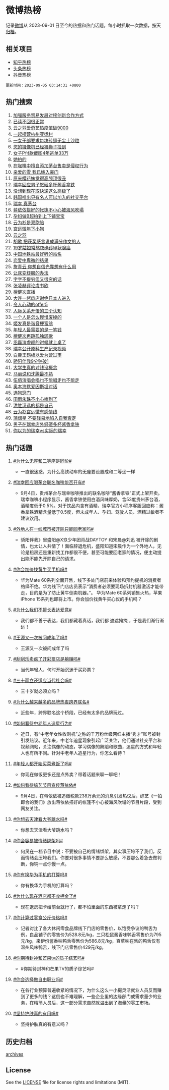 # 微博热榜

记录[微博](https://www.weibo.com)从 2023-09-01 日至今的热搜和热门话题。每小时抓取一次数据，按天[归档](archives)。

## 相关项目

- [知乎热榜](https://github.com/hotarchive/zhihu)
- [头条热榜](https://github.com/hotarchive/toutiao)
- [抖音热榜](https://github.com/hotarchive/douyin)


`更新时间：2023-09-05 03:14:31 +0800`

## 热门搜索

1. [加强服务贸易发展对接创新合作方式](https://m.weibo.cn/search?containerid=100103type%3D1%26t%3D10%26q%3D%23%E5%8A%A0%E5%BC%BA%E6%9C%8D%E5%8A%A1%E8%B4%B8%E6%98%93%E5%8F%91%E5%B1%95%E5%AF%B9%E6%8E%A5%E5%88%9B%E6%96%B0%E5%90%88%E4%BD%9C%E6%96%B9%E5%BC%8F%23&stream_entry_id=51&isnewpage=1&extparam=seat%3D1%26filter_type%3Drealtimehot%26pos%3D0%26c_type%3D51%26dgr%3D0%26cate%3D10103%26stream_entry_id%3D51%26display_time%3D1693854869%26pre_seqid%3D1693854869050032674186&luicode=10000011&lfid=106003type%253D25%2526t%253D3%2526disable_hot%253D1%2526filter_type%253Drealtimehot)
1. [已读不回很正常](https://m.weibo.cn/search?containerid=100103type%3D1%26t%3D10%26q%3D%E5%B7%B2%E8%AF%BB%E4%B8%8D%E5%9B%9E%E5%BE%88%E6%AD%A3%E5%B8%B8&stream_entry_id=31&isnewpage=1&extparam=seat%3D1%26filter_type%3Drealtimehot%26pos%3D0%26q%3D%25E5%25B7%25B2%25E8%25AF%25BB%25E4%25B8%258D%25E5%259B%259E%25E5%25BE%2588%25E6%25AD%25A3%25E5%25B8%25B8%26flag%3D0%26dgr%3D0%26realpos%3D1%26stream_entry_id%3D31%26band_rank%3D1%26c_type%3D31%26lcate%3D5001%26cate%3D5001%26display_time%3D1693854869%26pre_seqid%3D1693854869050032674186&luicode=10000011&lfid=106003type%253D25%2526t%253D3%2526disable_hot%253D1%2526filter_type%253Drealtimehot)
1. [云之羽爱奇艺热度值破9000](https://m.weibo.cn/search?containerid=100103type%3D1%26t%3D10%26q%3D%23%E4%BA%91%E4%B9%8B%E7%BE%BD%E7%88%B1%E5%A5%87%E8%89%BA%E7%83%AD%E5%BA%A6%E5%80%BC%E7%A0%B49000%23&stream_entry_id=31&isnewpage=1&extparam=seat%3D1%26filter_type%3Drealtimehot%26pos%3D1%26q%3D%2523%25E4%25BA%2591%25E4%25B9%258B%25E7%25BE%25BD%25E7%2588%25B1%25E5%25A5%2587%25E8%2589%25BA%25E7%2583%25AD%25E5%25BA%25A6%25E5%2580%25BC%25E7%25A0%25B49000%2523%26flag%3D16%26dgr%3D0%26realpos%3D2%26stream_entry_id%3D31%26band_rank%3D2%26c_type%3D31%26lcate%3D5001%26cate%3D5001%26display_time%3D1693854869%26pre_seqid%3D1693854869050032674186&luicode=10000011&lfid=106003type%253D25%2526t%253D3%2526disable_hot%253D1%2526filter_type%253Drealtimehot)
1. [一起探营杭州亚运村](https://m.weibo.cn/search?containerid=100103type%3D1%26t%3D10%26q%3D%23%E4%B8%80%E8%B5%B7%E6%8E%A2%E8%90%A5%E6%9D%AD%E5%B7%9E%E4%BA%9A%E8%BF%90%E6%9D%91%23&stream_entry_id=31&isnewpage=1&extparam=seat%3D1%26filter_type%3Drealtimehot%26pos%3D2%26q%3D%2523%25E4%25B8%2580%25E8%25B5%25B7%25E6%258E%25A2%25E8%2590%25A5%25E6%259D%25AD%25E5%25B7%259E%25E4%25BA%259A%25E8%25BF%2590%25E6%259D%2591%2523%26flag%3D0%26dgr%3D0%26realpos%3D3%26stream_entry_id%3D31%26band_rank%3D3%26c_type%3D31%26lcate%3D5001%26cate%3D5001%26display_time%3D1693854869%26pre_seqid%3D1693854869050032674186&luicode=10000011&lfid=106003type%253D25%2526t%253D3%2526disable_hot%253D1%2526filter_type%253Drealtimehot)
1. [一女干部要求每块砖缝无尘土沙粒](https://m.weibo.cn/search?containerid=100103type%3D1%26t%3D10%26q%3D%23%E4%B8%80%E5%A5%B3%E5%B9%B2%E9%83%A8%E8%A6%81%E6%B1%82%E6%AF%8F%E5%9D%97%E7%A0%96%E7%BC%9D%E6%97%A0%E5%B0%98%E5%9C%9F%E6%B2%99%E7%B2%92%23&stream_entry_id=31&isnewpage=1&extparam=seat%3D1%26filter_type%3Drealtimehot%26pos%3D3%26q%3D%2523%25E4%25B8%2580%25E5%25A5%25B3%25E5%25B9%25B2%25E9%2583%25A8%25E8%25A6%2581%25E6%25B1%2582%25E6%25AF%258F%25E5%259D%2597%25E7%25A0%2596%25E7%25BC%259D%25E6%2597%25A0%25E5%25B0%2598%25E5%259C%259F%25E6%25B2%2599%25E7%25B2%2592%2523%26flag%3D0%26dgr%3D0%26realpos%3D4%26stream_entry_id%3D31%26band_rank%3D4%26c_type%3D31%26lcate%3D5001%26cate%3D5001%26display_time%3D1693854869%26pre_seqid%3D1693854869050032674186&luicode=10000011&lfid=106003type%253D25%2526t%253D3%2526disable_hot%253D1%2526filter_type%253Drealtimehot)
1. [您的摄像机已经被狮子捡到](https://m.weibo.cn/search?containerid=100103type%3D1%26t%3D10%26q%3D%E6%82%A8%E7%9A%84%E6%91%84%E5%83%8F%E6%9C%BA%E5%B7%B2%E7%BB%8F%E8%A2%AB%E7%8B%AE%E5%AD%90%E6%8D%A1%E5%88%B0&stream_entry_id=31&isnewpage=1&extparam=seat%3D1%26filter_type%3Drealtimehot%26pos%3D4%26q%3D%25E6%2582%25A8%25E7%259A%2584%25E6%2591%2584%25E5%2583%258F%25E6%259C%25BA%25E5%25B7%25B2%25E7%25BB%258F%25E8%25A2%25AB%25E7%258B%25AE%25E5%25AD%2590%25E6%258D%25A1%25E5%2588%25B0%26flag%3D0%26dgr%3D0%26realpos%3D5%26stream_entry_id%3D31%26band_rank%3D5%26c_type%3D31%26lcate%3D5001%26cate%3D5001%26display_time%3D1693854869%26pre_seqid%3D1693854869050032674186&luicode=10000011&lfid=106003type%253D25%2526t%253D3%2526disable_hot%253D1%2526filter_type%253Drealtimehot)
1. [女子P付款截图4年逃单33万](https://m.weibo.cn/search?containerid=100103type%3D1%26t%3D10%26q%3D%23%E5%A5%B3%E5%AD%90P%E4%BB%98%E6%AC%BE%E6%88%AA%E5%9B%BE4%E5%B9%B4%E9%80%83%E5%8D%9533%E4%B8%87%23&stream_entry_id=31&isnewpage=1&extparam=seat%3D1%26filter_type%3Drealtimehot%26pos%3D5%26q%3D%2523%25E5%25A5%25B3%25E5%25AD%2590P%25E4%25BB%2598%25E6%25AC%25BE%25E6%2588%25AA%25E5%259B%25BE4%25E5%25B9%25B4%25E9%2580%2583%25E5%258D%259533%25E4%25B8%2587%2523%26flag%3D2%26dgr%3D0%26realpos%3D6%26stream_entry_id%3D31%26band_rank%3D6%26c_type%3D31%26lcate%3D5001%26cate%3D5001%26display_time%3D1693854869%26pre_seqid%3D1693854869050032674186&luicode=10000011&lfid=106003type%253D25%2526t%253D3%2526disable_hot%253D1%2526filter_type%253Drealtimehot)
1. [她拍的](https://m.weibo.cn/search?containerid=100103type%3D1%26t%3D10%26q%3D%E5%A5%B9%E6%8B%8D%E7%9A%84&stream_entry_id=31&isnewpage=1&extparam=seat%3D1%26filter_type%3Drealtimehot%26pos%3D6%26q%3D%25E5%25A5%25B9%25E6%258B%258D%25E7%259A%2584%26flag%3D2%26dgr%3D0%26realpos%3D7%26stream_entry_id%3D31%26band_rank%3D7%26c_type%3D31%26lcate%3D5001%26cate%3D5001%26display_time%3D1693854869%26pre_seqid%3D1693854869050032674186&luicode=10000011&lfid=106003type%253D25%2526t%253D3%2526disable_hot%253D1%2526filter_type%253Drealtimehot)
1. [在咖啡中擅自添加茅台售卖是侵权行为](https://m.weibo.cn/search?containerid=100103type%3D1%26t%3D10%26q%3D%23%E5%9C%A8%E5%92%96%E5%95%A1%E4%B8%AD%E6%93%85%E8%87%AA%E6%B7%BB%E5%8A%A0%E8%8C%85%E5%8F%B0%E5%94%AE%E5%8D%96%E6%98%AF%E4%BE%B5%E6%9D%83%E8%A1%8C%E4%B8%BA%23&stream_entry_id=31&isnewpage=1&extparam=seat%3D1%26filter_type%3Drealtimehot%26pos%3D7%26q%3D%2523%25E5%259C%25A8%25E5%2592%2596%25E5%2595%25A1%25E4%25B8%25AD%25E6%2593%2585%25E8%2587%25AA%25E6%25B7%25BB%25E5%258A%25A0%25E8%258C%2585%25E5%258F%25B0%25E5%2594%25AE%25E5%258D%2596%25E6%2598%25AF%25E4%25BE%25B5%25E6%259D%2583%25E8%25A1%258C%25E4%25B8%25BA%2523%26flag%3D2%26dgr%3D0%26realpos%3D8%26stream_entry_id%3D31%26band_rank%3D8%26c_type%3D31%26lcate%3D5001%26cate%3D5001%26display_time%3D1693854869%26pre_seqid%3D1693854869050032674186&luicode=10000011&lfid=106003type%253D25%2526t%253D3%2526disable_hot%253D1%2526filter_type%253Drealtimehot)
1. [亲爱的雪 我已嫁入豪门](https://m.weibo.cn/search?containerid=100103type%3D1%26t%3D10%26q%3D%E4%BA%B2%E7%88%B1%E7%9A%84%E9%9B%AA+%E6%88%91%E5%B7%B2%E5%AB%81%E5%85%A5%E8%B1%AA%E9%97%A8&stream_entry_id=31&isnewpage=1&extparam=seat%3D1%26filter_type%3Drealtimehot%26pos%3D8%26q%3D%25E4%25BA%25B2%25E7%2588%25B1%25E7%259A%2584%25E9%259B%25AA%2520%25E6%2588%2591%25E5%25B7%25B2%25E5%25AB%2581%25E5%2585%25A5%25E8%25B1%25AA%25E9%2597%25A8%26flag%3D0%26dgr%3D0%26realpos%3D9%26stream_entry_id%3D31%26band_rank%3D9%26c_type%3D31%26lcate%3D5001%26cate%3D5001%26display_time%3D1693854869%26pre_seqid%3D1693854869050032674186&luicode=10000011&lfid=106003type%253D25%2526t%253D3%2526disable_hot%253D1%2526filter_type%253Drealtimehot)
1. [原来樱花妹觉得高颅顶很丑](https://m.weibo.cn/search?containerid=100103type%3D1%26t%3D10%26q%3D%E5%8E%9F%E6%9D%A5%E6%A8%B1%E8%8A%B1%E5%A6%B9%E8%A7%89%E5%BE%97%E9%AB%98%E9%A2%85%E9%A1%B6%E5%BE%88%E4%B8%91&stream_entry_id=31&isnewpage=1&extparam=seat%3D1%26filter_type%3Drealtimehot%26pos%3D9%26q%3D%25E5%258E%259F%25E6%259D%25A5%25E6%25A8%25B1%25E8%258A%25B1%25E5%25A6%25B9%25E8%25A7%2589%25E5%25BE%2597%25E9%25AB%2598%25E9%25A2%2585%25E9%25A1%25B6%25E5%25BE%2588%25E4%25B8%2591%26flag%3D0%26dgr%3D0%26realpos%3D10%26stream_entry_id%3D31%26band_rank%3D10%26c_type%3D31%26lcate%3D5001%26cate%3D5001%26display_time%3D1693854869%26pre_seqid%3D1693854869050032674186&luicode=10000011&lfid=106003type%253D25%2526t%253D3%2526disable_hot%253D1%2526filter_type%253Drealtimehot)
1. [瑞幸回应男子怒砸多杯酱香拿铁](https://m.weibo.cn/search?containerid=100103type%3D1%26t%3D10%26q%3D%23%E7%91%9E%E5%B9%B8%E5%9B%9E%E5%BA%94%E7%94%B7%E5%AD%90%E6%80%92%E7%A0%B8%E5%A4%9A%E6%9D%AF%E9%85%B1%E9%A6%99%E6%8B%BF%E9%93%81%23&stream_entry_id=31&isnewpage=1&extparam=seat%3D1%26filter_type%3Drealtimehot%26pos%3D10%26q%3D%2523%25E7%2591%259E%25E5%25B9%25B8%25E5%259B%259E%25E5%25BA%2594%25E7%2594%25B7%25E5%25AD%2590%25E6%2580%2592%25E7%25A0%25B8%25E5%25A4%259A%25E6%259D%25AF%25E9%2585%25B1%25E9%25A6%2599%25E6%258B%25BF%25E9%2593%2581%2523%26flag%3D2%26dgr%3D0%26realpos%3D11%26stream_entry_id%3D31%26band_rank%3D11%26c_type%3D31%26lcate%3D5001%26cate%3D5001%26display_time%3D1693854869%26pre_seqid%3D1693854869050032674186&luicode=10000011&lfid=106003type%253D25%2526t%253D3%2526disable_hot%253D1%2526filter_type%253Drealtimehot)
1. [没想到现在取快递这么高级了](https://m.weibo.cn/search?containerid=100103type%3D1%26t%3D10%26q%3D%23%E6%B2%A1%E6%83%B3%E5%88%B0%E7%8E%B0%E5%9C%A8%E5%8F%96%E5%BF%AB%E9%80%92%E8%BF%99%E4%B9%88%E9%AB%98%E7%BA%A7%E4%BA%86%23&stream_entry_id=31&isnewpage=1&extparam=seat%3D1%26filter_type%3Drealtimehot%26pos%3D11%26q%3D%2523%25E6%25B2%25A1%25E6%2583%25B3%25E5%2588%25B0%25E7%258E%25B0%25E5%259C%25A8%25E5%258F%2596%25E5%25BF%25AB%25E9%2580%2592%25E8%25BF%2599%25E4%25B9%2588%25E9%25AB%2598%25E7%25BA%25A7%25E4%25BA%2586%2523%26flag%3D0%26dgr%3D0%26realpos%3D12%26stream_entry_id%3D31%26band_rank%3D12%26c_type%3D31%26lcate%3D5001%26cate%3D5001%26display_time%3D1693854869%26pre_seqid%3D1693854869050032674186&luicode=10000011&lfid=106003type%253D25%2526t%253D3%2526disable_hot%253D1%2526filter_type%253Drealtimehot)
1. [韩国推出只有名人可以加入的社交平台](https://m.weibo.cn/search?containerid=100103type%3D1%26t%3D10%26q%3D%E9%9F%A9%E5%9B%BD%E6%8E%A8%E5%87%BA%E5%8F%AA%E6%9C%89%E5%90%8D%E4%BA%BA%E5%8F%AF%E4%BB%A5%E5%8A%A0%E5%85%A5%E7%9A%84%E7%A4%BE%E4%BA%A4%E5%B9%B3%E5%8F%B0&stream_entry_id=31&isnewpage=1&extparam=seat%3D1%26filter_type%3Drealtimehot%26pos%3D12%26q%3D%25E9%259F%25A9%25E5%259B%25BD%25E6%258E%25A8%25E5%2587%25BA%25E5%258F%25AA%25E6%259C%2589%25E5%2590%258D%25E4%25BA%25BA%25E5%258F%25AF%25E4%25BB%25A5%25E5%258A%25A0%25E5%2585%25A5%25E7%259A%2584%25E7%25A4%25BE%25E4%25BA%25A4%25E5%25B9%25B3%25E5%258F%25B0%26flag%3D0%26dgr%3D0%26realpos%3D13%26stream_entry_id%3D31%26band_rank%3D13%26c_type%3D31%26lcate%3D5001%26cate%3D5001%26display_time%3D1693854869%26pre_seqid%3D1693854869050032674186&luicode=10000011&lfid=106003type%253D25%2526t%253D3%2526disable_hot%253D1%2526filter_type%253Drealtimehot)
1. [瑞幸 真茅台](https://m.weibo.cn/search?containerid=100103type%3D1%26t%3D10%26q%3D%23%E7%91%9E%E5%B9%B8+%E7%9C%9F%E8%8C%85%E5%8F%B0%23&stream_entry_id=31&isnewpage=1&extparam=seat%3D1%26filter_type%3Drealtimehot%26pos%3D13%26q%3D%2523%25E7%2591%259E%25E5%25B9%25B8%2520%25E7%259C%259F%25E8%258C%2585%25E5%258F%25B0%2523%26flag%3D0%26dgr%3D0%26realpos%3D14%26stream_entry_id%3D31%26band_rank%3D14%26c_type%3D31%26lcate%3D5001%26cate%3D5001%26display_time%3D1693854869%26pre_seqid%3D1693854869050032674186&luicode=10000011&lfid=106003type%253D25%2526t%253D3%2526disable_hot%253D1%2526filter_type%253Drealtimehot)
1. [蒋依依搭好的帐篷不小心被海风吹塌](https://m.weibo.cn/search?containerid=100103type%3D1%26t%3D10%26q%3D%E8%92%8B%E4%BE%9D%E4%BE%9D%E6%90%AD%E5%A5%BD%E7%9A%84%E5%B8%90%E7%AF%B7%E4%B8%8D%E5%B0%8F%E5%BF%83%E8%A2%AB%E6%B5%B7%E9%A3%8E%E5%90%B9%E5%A1%8C&stream_entry_id=31&isnewpage=1&extparam=seat%3D1%26filter_type%3Drealtimehot%26pos%3D14%26q%3D%25E8%2592%258B%25E4%25BE%259D%25E4%25BE%259D%25E6%2590%25AD%25E5%25A5%25BD%25E7%259A%2584%25E5%25B8%2590%25E7%25AF%25B7%25E4%25B8%258D%25E5%25B0%258F%25E5%25BF%2583%25E8%25A2%25AB%25E6%25B5%25B7%25E9%25A3%258E%25E5%2590%25B9%25E5%25A1%258C%26flag%3D0%26dgr%3D0%26realpos%3D15%26stream_entry_id%3D31%26band_rank%3D15%26c_type%3D31%26lcate%3D5001%26cate%3D5001%26display_time%3D1693854869%26pre_seqid%3D1693854869050032674186&luicode=10000011&lfid=106003type%253D25%2526t%253D3%2526disable_hot%253D1%2526filter_type%253Drealtimehot)
1. [孕妇做B超拍到上下铺宝宝](https://m.weibo.cn/search?containerid=100103type%3D1%26t%3D10%26q%3D%23%E5%AD%95%E5%A6%87%E5%81%9AB%E8%B6%85%E6%8B%8D%E5%88%B0%E4%B8%8A%E4%B8%8B%E9%93%BA%E5%AE%9D%E5%AE%9D%23&stream_entry_id=31&isnewpage=1&extparam=seat%3D1%26filter_type%3Drealtimehot%26pos%3D15%26q%3D%2523%25E5%25AD%2595%25E5%25A6%2587%25E5%2581%259AB%25E8%25B6%2585%25E6%258B%258D%25E5%2588%25B0%25E4%25B8%258A%25E4%25B8%258B%25E9%2593%25BA%25E5%25AE%259D%25E5%25AE%259D%2523%26flag%3D0%26dgr%3D0%26realpos%3D16%26stream_entry_id%3D31%26band_rank%3D16%26c_type%3D31%26lcate%3D5001%26cate%3D5001%26display_time%3D1693854869%26pre_seqid%3D1693854869050032674186&luicode=10000011&lfid=106003type%253D25%2526t%253D3%2526disable_hot%253D1%2526filter_type%253Drealtimehot)
1. [云为衫是双胞胎](https://m.weibo.cn/search?containerid=100103type%3D1%26t%3D10%26q%3D%23%E4%BA%91%E4%B8%BA%E8%A1%AB%E6%98%AF%E5%8F%8C%E8%83%9E%E8%83%8E%23&stream_entry_id=31&isnewpage=1&extparam=seat%3D1%26filter_type%3Drealtimehot%26pos%3D16%26q%3D%2523%25E4%25BA%2591%25E4%25B8%25BA%25E8%25A1%25AB%25E6%2598%25AF%25E5%258F%258C%25E8%2583%259E%25E8%2583%258E%2523%26flag%3D0%26dgr%3D0%26realpos%3D17%26stream_entry_id%3D31%26band_rank%3D17%26c_type%3D31%26lcate%3D5001%26cate%3D5001%26display_time%3D1693854869%26pre_seqid%3D1693854869050032674186&luicode=10000011&lfid=106003type%253D25%2526t%253D3%2526disable_hot%253D1%2526filter_type%253Drealtimehot)
1. [宫远徵年下小狗](https://m.weibo.cn/search?containerid=100103type%3D1%26t%3D10%26q%3D%E5%AE%AB%E8%BF%9C%E5%BE%B5%E5%B9%B4%E4%B8%8B%E5%B0%8F%E7%8B%97&stream_entry_id=31&isnewpage=1&extparam=seat%3D1%26filter_type%3Drealtimehot%26pos%3D17%26q%3D%25E5%25AE%25AB%25E8%25BF%259C%25E5%25BE%25B5%25E5%25B9%25B4%25E4%25B8%258B%25E5%25B0%258F%25E7%258B%2597%26flag%3D0%26dgr%3D0%26realpos%3D18%26stream_entry_id%3D31%26band_rank%3D18%26c_type%3D31%26lcate%3D5001%26cate%3D5001%26display_time%3D1693854869%26pre_seqid%3D1693854869050032674186&luicode=10000011&lfid=106003type%253D25%2526t%253D3%2526disable_hot%253D1%2526filter_type%253Drealtimehot)
1. [云之羽](https://m.weibo.cn/search?containerid=100103type%3D1%26t%3D10%26q%3D%E4%BA%91%E4%B9%8B%E7%BE%BD&stream_entry_id=31&isnewpage=1&extparam=seat%3D1%26filter_type%3Drealtimehot%26pos%3D18%26q%3D%25E4%25BA%2591%25E4%25B9%258B%25E7%25BE%25BD%26flag%3D0%26dgr%3D0%26realpos%3D19%26stream_entry_id%3D31%26band_rank%3D19%26c_type%3D31%26lcate%3D5001%26cate%3D5001%26display_time%3D1693854869%26pre_seqid%3D1693854869050032674186&luicode=10000011&lfid=106003type%253D25%2526t%253D3%2526disable_hot%253D1%2526filter_type%253Drealtimehot)
1. [胡歌 把获奖感言说成满分作文的人](https://m.weibo.cn/search?containerid=100103type%3D1%26t%3D10%26q%3D%E8%83%A1%E6%AD%8C+%E6%8A%8A%E8%8E%B7%E5%A5%96%E6%84%9F%E8%A8%80%E8%AF%B4%E6%88%90%E6%BB%A1%E5%88%86%E4%BD%9C%E6%96%87%E7%9A%84%E4%BA%BA&stream_entry_id=31&isnewpage=1&extparam=seat%3D1%26filter_type%3Drealtimehot%26pos%3D19%26q%3D%25E8%2583%25A1%25E6%25AD%258C%2520%25E6%258A%258A%25E8%258E%25B7%25E5%25A5%2596%25E6%2584%259F%25E8%25A8%2580%25E8%25AF%25B4%25E6%2588%2590%25E6%25BB%25A1%25E5%2588%2586%25E4%25BD%259C%25E6%2596%2587%25E7%259A%2584%25E4%25BA%25BA%26flag%3D0%26dgr%3D0%26realpos%3D20%26stream_entry_id%3D31%26band_rank%3D20%26c_type%3D31%26lcate%3D5001%26cate%3D5001%26display_time%3D1693854869%26pre_seqid%3D1693854869050032674186&luicode=10000011&lfid=106003type%253D25%2526t%253D3%2526disable_hot%253D1%2526filter_type%253Drealtimehot)
1. [19岁姑娘常熬夜确诊甲状腺癌](https://m.weibo.cn/search?containerid=100103type%3D1%26t%3D10%26q%3D%2319%E5%B2%81%E5%A7%91%E5%A8%98%E5%B8%B8%E7%86%AC%E5%A4%9C%E7%A1%AE%E8%AF%8A%E7%94%B2%E7%8A%B6%E8%85%BA%E7%99%8C%23&stream_entry_id=31&isnewpage=1&extparam=seat%3D1%26filter_type%3Drealtimehot%26pos%3D20%26q%3D%252319%25E5%25B2%2581%25E5%25A7%2591%25E5%25A8%2598%25E5%25B8%25B8%25E7%2586%25AC%25E5%25A4%259C%25E7%25A1%25AE%25E8%25AF%258A%25E7%2594%25B2%25E7%258A%25B6%25E8%2585%25BA%25E7%2599%258C%2523%26flag%3D0%26dgr%3D0%26realpos%3D21%26stream_entry_id%3D31%26band_rank%3D21%26c_type%3D31%26lcate%3D5001%26cate%3D5001%26display_time%3D1693854869%26pre_seqid%3D1693854869050032674186&luicode=10000011&lfid=106003type%253D25%2526t%253D3%2526disable_hot%253D1%2526filter_type%253Drealtimehot)
1. [中国地铁站最好听的站名](https://m.weibo.cn/search?containerid=100103type%3D1%26t%3D10%26q%3D%23%E4%B8%AD%E5%9B%BD%E5%9C%B0%E9%93%81%E7%AB%99%E6%9C%80%E5%A5%BD%E5%90%AC%E7%9A%84%E7%AB%99%E5%90%8D%23&stream_entry_id=31&isnewpage=1&extparam=seat%3D1%26filter_type%3Drealtimehot%26pos%3D21%26q%3D%2523%25E4%25B8%25AD%25E5%259B%25BD%25E5%259C%25B0%25E9%2593%2581%25E7%25AB%2599%25E6%259C%2580%25E5%25A5%25BD%25E5%2590%25AC%25E7%259A%2584%25E7%25AB%2599%25E5%2590%258D%2523%26flag%3D0%26dgr%3D0%26realpos%3D22%26stream_entry_id%3D31%26band_rank%3D22%26c_type%3D31%26lcate%3D5001%26cate%3D5001%26display_time%3D1693854869%26pre_seqid%3D1693854869050032674186&luicode=10000011&lfid=106003type%253D25%2526t%253D3%2526disable_hot%253D1%2526filter_type%253Drealtimehot)
1. [恋爱中卑微的结果](https://m.weibo.cn/search?containerid=100103type%3D1%26t%3D10%26q%3D%E6%81%8B%E7%88%B1%E4%B8%AD%E5%8D%91%E5%BE%AE%E7%9A%84%E7%BB%93%E6%9E%9C&stream_entry_id=31&isnewpage=1&extparam=seat%3D1%26filter_type%3Drealtimehot%26pos%3D22%26q%3D%25E6%2581%258B%25E7%2588%25B1%25E4%25B8%25AD%25E5%258D%2591%25E5%25BE%25AE%25E7%259A%2584%25E7%25BB%2593%25E6%259E%259C%26flag%3D1%26dgr%3D0%26realpos%3D23%26stream_entry_id%3D31%26band_rank%3D23%26c_type%3D31%26lcate%3D5001%26cate%3D5001%26display_time%3D1693854869%26pre_seqid%3D1693854869050032674186&luicode=10000011&lfid=106003type%253D25%2526t%253D3%2526disable_hot%253D1%2526filter_type%253Drealtimehot)
1. [詹青云 你想自信光靠想有什么用](https://m.weibo.cn/search?containerid=100103type%3D1%26t%3D10%26q%3D%E8%A9%B9%E9%9D%92%E4%BA%91+%E4%BD%A0%E6%83%B3%E8%87%AA%E4%BF%A1%E5%85%89%E9%9D%A0%E6%83%B3%E6%9C%89%E4%BB%80%E4%B9%88%E7%94%A8&stream_entry_id=31&isnewpage=1&extparam=seat%3D1%26filter_type%3Drealtimehot%26pos%3D23%26q%3D%25E8%25A9%25B9%25E9%259D%2592%25E4%25BA%2591%2520%25E4%25BD%25A0%25E6%2583%25B3%25E8%2587%25AA%25E4%25BF%25A1%25E5%2585%2589%25E9%259D%25A0%25E6%2583%25B3%25E6%259C%2589%25E4%25BB%2580%25E4%25B9%2588%25E7%2594%25A8%26flag%3D0%26dgr%3D0%26realpos%3D24%26stream_entry_id%3D31%26band_rank%3D24%26c_type%3D31%26lcate%3D5001%26cate%3D5001%26display_time%3D1693854869%26pre_seqid%3D1693854869050032674186&luicode=10000011&lfid=106003type%253D25%2526t%253D3%2526disable_hot%253D1%2526filter_type%253Drealtimehot)
1. [让床变舒服的办法](https://m.weibo.cn/search?containerid=100103type%3D1%26t%3D10%26q%3D%E8%AE%A9%E5%BA%8A%E5%8F%98%E8%88%92%E6%9C%8D%E7%9A%84%E5%8A%9E%E6%B3%95&stream_entry_id=31&isnewpage=1&extparam=seat%3D1%26filter_type%3Drealtimehot%26pos%3D24%26q%3D%25E8%25AE%25A9%25E5%25BA%258A%25E5%258F%2598%25E8%2588%2592%25E6%259C%258D%25E7%259A%2584%25E5%258A%259E%25E6%25B3%2595%26flag%3D0%26dgr%3D0%26realpos%3D25%26stream_entry_id%3D31%26band_rank%3D25%26c_type%3D31%26lcate%3D5001%26cate%3D5001%26display_time%3D1693854869%26pre_seqid%3D1693854869050032674186&luicode=10000011&lfid=106003type%253D25%2526t%253D3%2526disable_hot%253D1%2526filter_type%253Drealtimehot)
1. [字字不提穷但又很穷的话](https://m.weibo.cn/search?containerid=100103type%3D1%26t%3D10%26q%3D%23%E5%AD%97%E5%AD%97%E4%B8%8D%E6%8F%90%E7%A9%B7%E4%BD%86%E5%8F%88%E5%BE%88%E7%A9%B7%E7%9A%84%E8%AF%9D%23&stream_entry_id=31&isnewpage=1&extparam=seat%3D1%26filter_type%3Drealtimehot%26pos%3D25%26q%3D%2523%25E5%25AD%2597%25E5%25AD%2597%25E4%25B8%258D%25E6%258F%2590%25E7%25A9%25B7%25E4%25BD%2586%25E5%258F%2588%25E5%25BE%2588%25E7%25A9%25B7%25E7%259A%2584%25E8%25AF%259D%2523%26flag%3D0%26dgr%3D0%26realpos%3D26%26stream_entry_id%3D31%26band_rank%3D26%26c_type%3D31%26lcate%3D5001%26cate%3D5001%26display_time%3D1693854869%26pre_seqid%3D1693854869050032674186&luicode=10000011&lfid=106003type%253D25%2526t%253D3%2526disable_hot%253D1%2526filter_type%253Drealtimehot)
1. [张凌赫评论虞书欣](https://m.weibo.cn/search?containerid=100103type%3D1%26t%3D10%26q%3D%23%E5%BC%A0%E5%87%8C%E8%B5%AB%E8%AF%84%E8%AE%BA%E8%99%9E%E4%B9%A6%E6%AC%A3%23&stream_entry_id=31&isnewpage=1&extparam=seat%3D1%26filter_type%3Drealtimehot%26pos%3D26%26q%3D%2523%25E5%25BC%25A0%25E5%2587%258C%25E8%25B5%25AB%25E8%25AF%2584%25E8%25AE%25BA%25E8%2599%259E%25E4%25B9%25A6%25E6%25AC%25A3%2523%26flag%3D0%26dgr%3D0%26realpos%3D27%26stream_entry_id%3D31%26band_rank%3D27%26c_type%3D31%26lcate%3D5001%26cate%3D5001%26display_time%3D1693854869%26pre_seqid%3D1693854869050032674186&luicode=10000011&lfid=106003type%253D25%2526t%253D3%2526disable_hot%253D1%2526filter_type%253Drealtimehot)
1. [檀健次直播](https://m.weibo.cn/search?containerid=100103type%3D1%26t%3D10%26q%3D%23%E6%AA%80%E5%81%A5%E6%AC%A1%E7%9B%B4%E6%92%AD%23&stream_entry_id=31&isnewpage=1&extparam=seat%3D1%26filter_type%3Drealtimehot%26pos%3D27%26q%3D%2523%25E6%25AA%2580%25E5%2581%25A5%25E6%25AC%25A1%25E7%259B%25B4%25E6%2592%25AD%2523%26flag%3D0%26dgr%3D0%26realpos%3D28%26stream_entry_id%3D31%26band_rank%3D28%26c_type%3D31%26lcate%3D5001%26cate%3D5001%26display_time%3D1693854869%26pre_seqid%3D1693854869050032674186&luicode=10000011&lfid=106003type%253D25%2526t%253D3%2526disable_hot%253D1%2526filter_type%253Drealtimehot)
1. [大连一烤肉店谢绝日本人进入](https://m.weibo.cn/search?containerid=100103type%3D1%26t%3D10%26q%3D%23%E5%A4%A7%E8%BF%9E%E4%B8%80%E7%83%A4%E8%82%89%E5%BA%97%E8%B0%A2%E7%BB%9D%E6%97%A5%E6%9C%AC%E4%BA%BA%E8%BF%9B%E5%85%A5%23&stream_entry_id=31&isnewpage=1&extparam=seat%3D1%26filter_type%3Drealtimehot%26pos%3D28%26q%3D%2523%25E5%25A4%25A7%25E8%25BF%259E%25E4%25B8%2580%25E7%2583%25A4%25E8%2582%2589%25E5%25BA%2597%25E8%25B0%25A2%25E7%25BB%259D%25E6%2597%25A5%25E6%259C%25AC%25E4%25BA%25BA%25E8%25BF%259B%25E5%2585%25A5%2523%26flag%3D0%26dgr%3D0%26realpos%3D29%26stream_entry_id%3D31%26band_rank%3D29%26c_type%3D31%26lcate%3D5001%26cate%3D5001%26display_time%3D1693854869%26pre_seqid%3D1693854869050032674186&luicode=10000011&lfid=106003type%253D25%2526t%253D3%2526disable_hot%253D1%2526filter_type%253Drealtimehot)
1. [令人心动的offer5](https://m.weibo.cn/search?containerid=100103type%3D1%26t%3D10%26q%3D%E4%BB%A4%E4%BA%BA%E5%BF%83%E5%8A%A8%E7%9A%84offer5&stream_entry_id=31&isnewpage=1&extparam=seat%3D1%26filter_type%3Drealtimehot%26pos%3D29%26q%3D%25E4%25BB%25A4%25E4%25BA%25BA%25E5%25BF%2583%25E5%258A%25A8%25E7%259A%2584offer5%26flag%3D0%26dgr%3D0%26realpos%3D30%26stream_entry_id%3D31%26band_rank%3D30%26c_type%3D31%26lcate%3D5001%26cate%3D5001%26display_time%3D1693854869%26pre_seqid%3D1693854869050032674186&luicode=10000011&lfid=106003type%253D25%2526t%253D3%2526disable_hot%253D1%2526filter_type%253Drealtimehot)
1. [人际关系开悟的三个认知](https://m.weibo.cn/search?containerid=100103type%3D1%26t%3D10%26q%3D%E4%BA%BA%E9%99%85%E5%85%B3%E7%B3%BB%E5%BC%80%E6%82%9F%E7%9A%84%E4%B8%89%E4%B8%AA%E8%AE%A4%E7%9F%A5&stream_entry_id=31&isnewpage=1&extparam=seat%3D1%26filter_type%3Drealtimehot%26pos%3D30%26q%3D%25E4%25BA%25BA%25E9%2599%2585%25E5%2585%25B3%25E7%25B3%25BB%25E5%25BC%2580%25E6%2582%259F%25E7%259A%2584%25E4%25B8%2589%25E4%25B8%25AA%25E8%25AE%25A4%25E7%259F%25A5%26flag%3D0%26dgr%3D0%26realpos%3D31%26stream_entry_id%3D31%26band_rank%3D31%26c_type%3D31%26lcate%3D5001%26cate%3D5001%26display_time%3D1693854869%26pre_seqid%3D1693854869050032674186&luicode=10000011&lfid=106003type%253D25%2526t%253D3%2526disable_hot%253D1%2526filter_type%253Drealtimehot)
1. [一个人是怎么慢慢废掉的](https://m.weibo.cn/search?containerid=100103type%3D1%26t%3D10%26q%3D%E4%B8%80%E4%B8%AA%E4%BA%BA%E6%98%AF%E6%80%8E%E4%B9%88%E6%85%A2%E6%85%A2%E5%BA%9F%E6%8E%89%E7%9A%84&stream_entry_id=31&isnewpage=1&extparam=seat%3D1%26filter_type%3Drealtimehot%26pos%3D31%26q%3D%25E4%25B8%2580%25E4%25B8%25AA%25E4%25BA%25BA%25E6%2598%25AF%25E6%2580%258E%25E4%25B9%2588%25E6%2585%25A2%25E6%2585%25A2%25E5%25BA%259F%25E6%258E%2589%25E7%259A%2584%26flag%3D0%26dgr%3D0%26realpos%3D32%26stream_entry_id%3D31%26band_rank%3D32%26c_type%3D31%26lcate%3D5001%26cate%3D5001%26display_time%3D1693854869%26pre_seqid%3D1693854869050032674186&luicode=10000011&lfid=106003type%253D25%2526t%253D3%2526disable_hot%253D1%2526filter_type%253Drealtimehot)
1. [姬发真是谐音梗富翁](https://m.weibo.cn/search?containerid=100103type%3D1%26t%3D10%26q%3D%E5%A7%AC%E5%8F%91%E7%9C%9F%E6%98%AF%E8%B0%90%E9%9F%B3%E6%A2%97%E5%AF%8C%E7%BF%81&stream_entry_id=31&isnewpage=1&extparam=seat%3D1%26filter_type%3Drealtimehot%26pos%3D32%26q%3D%25E5%25A7%25AC%25E5%258F%2591%25E7%259C%259F%25E6%2598%25AF%25E8%25B0%2590%25E9%259F%25B3%25E6%25A2%2597%25E5%25AF%258C%25E7%25BF%2581%26flag%3D0%26dgr%3D0%26realpos%3D33%26stream_entry_id%3D31%26band_rank%3D33%26c_type%3D31%26lcate%3D5001%26cate%3D5001%26display_time%3D1693854869%26pre_seqid%3D1693854869050032674186&luicode=10000011&lfid=106003type%253D25%2526t%253D3%2526disable_hot%253D1%2526filter_type%253Drealtimehot)
1. [年轻人最需要的是一笔钱](https://m.weibo.cn/search?containerid=100103type%3D1%26t%3D10%26q%3D%E5%B9%B4%E8%BD%BB%E4%BA%BA%E6%9C%80%E9%9C%80%E8%A6%81%E7%9A%84%E6%98%AF%E4%B8%80%E7%AC%94%E9%92%B1&stream_entry_id=31&isnewpage=1&extparam=seat%3D1%26filter_type%3Drealtimehot%26pos%3D33%26q%3D%25E5%25B9%25B4%25E8%25BD%25BB%25E4%25BA%25BA%25E6%259C%2580%25E9%259C%2580%25E8%25A6%2581%25E7%259A%2584%25E6%2598%25AF%25E4%25B8%2580%25E7%25AC%2594%25E9%2592%25B1%26flag%3D0%26dgr%3D0%26realpos%3D34%26stream_entry_id%3D31%26band_rank%3D34%26c_type%3D31%26lcate%3D5001%26cate%3D5001%26display_time%3D1693854869%26pre_seqid%3D1693854869050032674186&luicode=10000011&lfid=106003type%253D25%2526t%253D3%2526disable_hot%253D1%2526filter_type%253Drealtimehot)
1. [檀健次再跳孤独颂歌](https://m.weibo.cn/search?containerid=100103type%3D1%26t%3D10%26q%3D%23%E6%AA%80%E5%81%A5%E6%AC%A1%E5%86%8D%E8%B7%B3%E5%AD%A4%E7%8B%AC%E9%A2%82%E6%AD%8C%23&stream_entry_id=31&isnewpage=1&extparam=seat%3D1%26filter_type%3Drealtimehot%26pos%3D34%26q%3D%2523%25E6%25AA%2580%25E5%2581%25A5%25E6%25AC%25A1%25E5%2586%258D%25E8%25B7%25B3%25E5%25AD%25A4%25E7%258B%25AC%25E9%25A2%2582%25E6%25AD%258C%2523%26flag%3D0%26dgr%3D0%26realpos%3D35%26stream_entry_id%3D31%26band_rank%3D35%26c_type%3D31%26lcate%3D5001%26cate%3D5001%26display_time%3D1693854869%26pre_seqid%3D1693854869050032674186&luicode=10000011&lfid=106003type%253D25%2526t%253D3%2526disable_hot%253D1%2526filter_type%253Drealtimehot)
1. [丞磊演虚颜的时候就上桌了](https://m.weibo.cn/search?containerid=100103type%3D1%26t%3D10%26q%3D%E4%B8%9E%E7%A3%8A%E6%BC%94%E8%99%9A%E9%A2%9C%E7%9A%84%E6%97%B6%E5%80%99%E5%B0%B1%E4%B8%8A%E6%A1%8C%E4%BA%86&stream_entry_id=31&isnewpage=1&extparam=seat%3D1%26filter_type%3Drealtimehot%26pos%3D35%26q%3D%25E4%25B8%259E%25E7%25A3%258A%25E6%25BC%2594%25E8%2599%259A%25E9%25A2%259C%25E7%259A%2584%25E6%2597%25B6%25E5%2580%2599%25E5%25B0%25B1%25E4%25B8%258A%25E6%25A1%258C%25E4%25BA%2586%26flag%3D0%26dgr%3D0%26realpos%3D36%26stream_entry_id%3D31%26band_rank%3D36%26c_type%3D31%26lcate%3D5001%26cate%3D5001%26display_time%3D1693854869%26pre_seqid%3D1693854869050032674186&luicode=10000011&lfid=106003type%253D25%2526t%253D3%2526disable_hot%253D1%2526filter_type%253Drealtimehot)
1. [瑞幸公开原料生产记录视频](https://m.weibo.cn/search?containerid=100103type%3D1%26t%3D10%26q%3D%23%E7%91%9E%E5%B9%B8%E5%85%AC%E5%BC%80%E5%8E%9F%E6%96%99%E7%94%9F%E4%BA%A7%E8%AE%B0%E5%BD%95%E8%A7%86%E9%A2%91%23&stream_entry_id=31&isnewpage=1&extparam=seat%3D1%26filter_type%3Drealtimehot%26pos%3D36%26q%3D%2523%25E7%2591%259E%25E5%25B9%25B8%25E5%2585%25AC%25E5%25BC%2580%25E5%258E%259F%25E6%2596%2599%25E7%2594%259F%25E4%25BA%25A7%25E8%25AE%25B0%25E5%25BD%2595%25E8%25A7%2586%25E9%25A2%2591%2523%26flag%3D0%26dgr%3D0%26realpos%3D37%26stream_entry_id%3D31%26band_rank%3D37%26c_type%3D31%26lcate%3D5001%26cate%3D5001%26display_time%3D1693854869%26pre_seqid%3D1693854869050032674186&luicode=10000011&lfid=106003type%253D25%2526t%253D3%2526disable_hot%253D1%2526filter_type%253Drealtimehot)
1. [白鹿王鹤棣以爱为营过审](https://m.weibo.cn/search?containerid=100103type%3D1%26t%3D10%26q%3D%E7%99%BD%E9%B9%BF%E7%8E%8B%E9%B9%A4%E6%A3%A3%E4%BB%A5%E7%88%B1%E4%B8%BA%E8%90%A5%E8%BF%87%E5%AE%A1&stream_entry_id=31&isnewpage=1&extparam=seat%3D1%26filter_type%3Drealtimehot%26pos%3D37%26q%3D%25E7%2599%25BD%25E9%25B9%25BF%25E7%258E%258B%25E9%25B9%25A4%25E6%25A3%25A3%25E4%25BB%25A5%25E7%2588%25B1%25E4%25B8%25BA%25E8%2590%25A5%25E8%25BF%2587%25E5%25AE%25A1%26flag%3D0%26dgr%3D0%26realpos%3D38%26stream_entry_id%3D31%26band_rank%3D38%26c_type%3D31%26lcate%3D5001%26cate%3D5001%26display_time%3D1693854869%26pre_seqid%3D1693854869050032674186&luicode=10000011&lfid=106003type%253D25%2526t%253D3%2526disable_hot%253D1%2526filter_type%253Drealtimehot)
1. [骄阳伴我9分钟破1](https://m.weibo.cn/search?containerid=100103type%3D1%26t%3D10%26q%3D%23%E9%AA%84%E9%98%B3%E4%BC%B4%E6%88%919%E5%88%86%E9%92%9F%E7%A0%B41%23&stream_entry_id=31&isnewpage=1&extparam=seat%3D1%26filter_type%3Drealtimehot%26pos%3D38%26q%3D%2523%25E9%25AA%2584%25E9%2598%25B3%25E4%25BC%25B4%25E6%2588%25919%25E5%2588%2586%25E9%2592%259F%25E7%25A0%25B41%2523%26flag%3D0%26dgr%3D0%26realpos%3D39%26stream_entry_id%3D31%26band_rank%3D39%26c_type%3D31%26lcate%3D5001%26cate%3D5001%26display_time%3D1693854869%26pre_seqid%3D1693854869050032674186&luicode=10000011&lfid=106003type%253D25%2526t%253D3%2526disable_hot%253D1%2526filter_type%253Drealtimehot)
1. [大学生真的对钱没概念](https://m.weibo.cn/search?containerid=100103type%3D1%26t%3D10%26q%3D%23%E5%A4%A7%E5%AD%A6%E7%94%9F%E7%9C%9F%E7%9A%84%E5%AF%B9%E9%92%B1%E6%B2%A1%E6%A6%82%E5%BF%B5%23&stream_entry_id=31&isnewpage=1&extparam=seat%3D1%26filter_type%3Drealtimehot%26pos%3D39%26q%3D%2523%25E5%25A4%25A7%25E5%25AD%25A6%25E7%2594%259F%25E7%259C%259F%25E7%259A%2584%25E5%25AF%25B9%25E9%2592%25B1%25E6%25B2%25A1%25E6%25A6%2582%25E5%25BF%25B5%2523%26flag%3D0%26dgr%3D0%26realpos%3D40%26stream_entry_id%3D31%26band_rank%3D40%26c_type%3D31%26lcate%3D5001%26cate%3D5001%26display_time%3D1693854869%26pre_seqid%3D1693854869050032674186&luicode=10000011&lfid=106003type%253D25%2526t%253D3%2526disable_hot%253D1%2526filter_type%253Drealtimehot)
1. [马丽说和沈腾最不熟](https://m.weibo.cn/search?containerid=100103type%3D1%26t%3D10%26q%3D%23%E9%A9%AC%E4%B8%BD%E8%AF%B4%E5%92%8C%E6%B2%88%E8%85%BE%E6%9C%80%E4%B8%8D%E7%86%9F%23&stream_entry_id=31&isnewpage=1&extparam=seat%3D1%26filter_type%3Drealtimehot%26pos%3D40%26q%3D%2523%25E9%25A9%25AC%25E4%25B8%25BD%25E8%25AF%25B4%25E5%2592%258C%25E6%25B2%2588%25E8%2585%25BE%25E6%259C%2580%25E4%25B8%258D%25E7%2586%259F%2523%26flag%3D0%26dgr%3D0%26realpos%3D41%26stream_entry_id%3D31%26band_rank%3D41%26c_type%3D31%26lcate%3D5001%26cate%3D5001%26display_time%3D1693854869%26pre_seqid%3D1693854869050032674186&luicode=10000011&lfid=106003type%253D25%2526t%253D3%2526disable_hot%253D1%2526filter_type%253Drealtimehot)
1. [伍佰演唱会唱也不能唱走也不能走](https://m.weibo.cn/search?containerid=100103type%3D1%26t%3D10%26q%3D%23%E4%BC%8D%E4%BD%B0%E6%BC%94%E5%94%B1%E4%BC%9A%E5%94%B1%E4%B9%9F%E4%B8%8D%E8%83%BD%E5%94%B1%E8%B5%B0%E4%B9%9F%E4%B8%8D%E8%83%BD%E8%B5%B0%23&stream_entry_id=31&isnewpage=1&extparam=seat%3D1%26filter_type%3Drealtimehot%26pos%3D41%26q%3D%2523%25E4%25BC%258D%25E4%25BD%25B0%25E6%25BC%2594%25E5%2594%25B1%25E4%25BC%259A%25E5%2594%25B1%25E4%25B9%259F%25E4%25B8%258D%25E8%2583%25BD%25E5%2594%25B1%25E8%25B5%25B0%25E4%25B9%259F%25E4%25B8%258D%25E8%2583%25BD%25E8%25B5%25B0%2523%26flag%3D0%26dgr%3D0%26realpos%3D42%26stream_entry_id%3D31%26band_rank%3D42%26c_type%3D31%26lcate%3D5001%26cate%3D5001%26display_time%3D1693854869%26pre_seqid%3D1693854869050032674186&luicode=10000011&lfid=106003type%253D25%2526t%253D3%2526disable_hot%253D1%2526filter_type%253Drealtimehot)
1. [奥本海默爱因斯坦对话](https://m.weibo.cn/search?containerid=100103type%3D1%26t%3D10%26q%3D%E5%A5%A5%E6%9C%AC%E6%B5%B7%E9%BB%98%E7%88%B1%E5%9B%A0%E6%96%AF%E5%9D%A6%E5%AF%B9%E8%AF%9D&stream_entry_id=31&isnewpage=1&extparam=seat%3D1%26filter_type%3Drealtimehot%26pos%3D42%26q%3D%25E5%25A5%25A5%25E6%259C%25AC%25E6%25B5%25B7%25E9%25BB%2598%25E7%2588%25B1%25E5%259B%25A0%25E6%2596%25AF%25E5%259D%25A6%25E5%25AF%25B9%25E8%25AF%259D%26flag%3D0%26dgr%3D0%26realpos%3D43%26stream_entry_id%3D31%26band_rank%3D43%26c_type%3D31%26lcate%3D5001%26cate%3D5001%26display_time%3D1693854869%26pre_seqid%3D1693854869050032674186&luicode=10000011&lfid=106003type%253D25%2526t%253D3%2526disable_hot%253D1%2526filter_type%253Drealtimehot)
1. [选狗窍门](https://m.weibo.cn/search?containerid=100103type%3D1%26t%3D10%26q%3D%E9%80%89%E7%8B%97%E7%AA%8D%E9%97%A8&stream_entry_id=31&isnewpage=1&extparam=seat%3D1%26filter_type%3Drealtimehot%26pos%3D43%26q%3D%25E9%2580%2589%25E7%258B%2597%25E7%25AA%258D%25E9%2597%25A8%26flag%3D1%26dgr%3D0%26realpos%3D44%26stream_entry_id%3D31%26band_rank%3D44%26c_type%3D31%26lcate%3D5001%26cate%3D5001%26display_time%3D1693854869%26pre_seqid%3D1693854869050032674186&luicode=10000011&lfid=106003type%253D25%2526t%253D3%2526disable_hot%253D1%2526filter_type%253Drealtimehot)
1. [田雨朱珠不小心嗑到了](https://m.weibo.cn/search?containerid=100103type%3D1%26t%3D10%26q%3D%23%E7%94%B0%E9%9B%A8%E6%9C%B1%E7%8F%A0%E4%B8%8D%E5%B0%8F%E5%BF%83%E5%97%91%E5%88%B0%E4%BA%86%23&stream_entry_id=31&isnewpage=1&extparam=seat%3D1%26filter_type%3Drealtimehot%26pos%3D44%26q%3D%2523%25E7%2594%25B0%25E9%259B%25A8%25E6%259C%25B1%25E7%258F%25A0%25E4%25B8%258D%25E5%25B0%258F%25E5%25BF%2583%25E5%2597%2591%25E5%2588%25B0%25E4%25BA%2586%2523%26flag%3D0%26dgr%3D0%26realpos%3D45%26stream_entry_id%3D31%26band_rank%3D45%26c_type%3D31%26lcate%3D5001%26cate%3D5001%26display_time%3D1693854869%26pre_seqid%3D1693854869050032674186&luicode=10000011&lfid=106003type%253D25%2526t%253D3%2526disable_hot%253D1%2526filter_type%253Drealtimehot)
1. [洪胜汉选的都是自己](https://m.weibo.cn/search?containerid=100103type%3D1%26t%3D10%26q%3D%E6%B4%AA%E8%83%9C%E6%B1%89%E9%80%89%E7%9A%84%E9%83%BD%E6%98%AF%E8%87%AA%E5%B7%B1&stream_entry_id=31&isnewpage=1&extparam=seat%3D1%26filter_type%3Drealtimehot%26pos%3D45%26q%3D%25E6%25B4%25AA%25E8%2583%259C%25E6%25B1%2589%25E9%2580%2589%25E7%259A%2584%25E9%2583%25BD%25E6%2598%25AF%25E8%2587%25AA%25E5%25B7%25B1%26flag%3D0%26dgr%3D0%26realpos%3D46%26stream_entry_id%3D31%26band_rank%3D46%26c_type%3D31%26lcate%3D5001%26cate%3D5001%26display_time%3D1693854869%26pre_seqid%3D1693854869050032674186&luicode=10000011&lfid=106003type%253D25%2526t%253D3%2526disable_hot%253D1%2526filter_type%253Drealtimehot)
1. [云为衫宫远徵有感情线](https://m.weibo.cn/search?containerid=100103type%3D1%26t%3D10%26q%3D%23%E4%BA%91%E4%B8%BA%E8%A1%AB%E5%AE%AB%E8%BF%9C%E5%BE%B5%E6%9C%89%E6%84%9F%E6%83%85%E7%BA%BF%23&stream_entry_id=31&isnewpage=1&extparam=seat%3D1%26filter_type%3Drealtimehot%26pos%3D46%26q%3D%2523%25E4%25BA%2591%25E4%25B8%25BA%25E8%25A1%25AB%25E5%25AE%25AB%25E8%25BF%259C%25E5%25BE%25B5%25E6%259C%2589%25E6%2584%259F%25E6%2583%2585%25E7%25BA%25BF%2523%26flag%3D0%26dgr%3D0%26realpos%3D47%26stream_entry_id%3D31%26band_rank%3D47%26c_type%3D31%26lcate%3D5001%26cate%3D5001%26display_time%3D1693854869%26pre_seqid%3D1693854869050032674186&luicode=10000011&lfid=106003type%253D25%2526t%253D3%2526disable_hot%253D1%2526filter_type%253Drealtimehot)
1. [蒲熠星 不要轻易地陷入自我否定](https://m.weibo.cn/search?containerid=100103type%3D1%26t%3D10%26q%3D%E8%92%B2%E7%86%A0%E6%98%9F+%E4%B8%8D%E8%A6%81%E8%BD%BB%E6%98%93%E5%9C%B0%E9%99%B7%E5%85%A5%E8%87%AA%E6%88%91%E5%90%A6%E5%AE%9A&stream_entry_id=31&isnewpage=1&extparam=seat%3D1%26filter_type%3Drealtimehot%26pos%3D47%26q%3D%25E8%2592%25B2%25E7%2586%25A0%25E6%2598%259F%2520%25E4%25B8%258D%25E8%25A6%2581%25E8%25BD%25BB%25E6%2598%2593%25E5%259C%25B0%25E9%2599%25B7%25E5%2585%25A5%25E8%2587%25AA%25E6%2588%2591%25E5%2590%25A6%25E5%25AE%259A%26flag%3D0%26dgr%3D0%26realpos%3D48%26stream_entry_id%3D31%26band_rank%3D48%26c_type%3D31%26lcate%3D5001%26cate%3D5001%26display_time%3D1693854869%26pre_seqid%3D1693854869050032674186&luicode=10000011&lfid=106003type%253D25%2526t%253D3%2526disable_hot%253D1%2526filter_type%253Drealtimehot)
1. [男子在瑞幸店外怒砸多杯酱香拿铁](https://m.weibo.cn/search?containerid=100103type%3D1%26t%3D10%26q%3D%23%E7%94%B7%E5%AD%90%E5%9C%A8%E7%91%9E%E5%B9%B8%E5%BA%97%E5%A4%96%E6%80%92%E7%A0%B8%E5%A4%9A%E6%9D%AF%E9%85%B1%E9%A6%99%E6%8B%BF%E9%93%81%23&stream_entry_id=31&isnewpage=1&extparam=seat%3D1%26filter_type%3Drealtimehot%26pos%3D48%26q%3D%2523%25E7%2594%25B7%25E5%25AD%2590%25E5%259C%25A8%25E7%2591%259E%25E5%25B9%25B8%25E5%25BA%2597%25E5%25A4%2596%25E6%2580%2592%25E7%25A0%25B8%25E5%25A4%259A%25E6%259D%25AF%25E9%2585%25B1%25E9%25A6%2599%25E6%258B%25BF%25E9%2593%2581%2523%26flag%3D0%26dgr%3D0%26realpos%3D49%26stream_entry_id%3D31%26band_rank%3D49%26c_type%3D31%26lcate%3D5001%26cate%3D5001%26display_time%3D1693854869%26pre_seqid%3D1693854869050032674186&luicode=10000011&lfid=106003type%253D25%2526t%253D3%2526disable_hot%253D1%2526filter_type%253Drealtimehot)
1. [你以为的瑞幸vs实际的瑞幸](https://m.weibo.cn/search?containerid=100103type%3D1%26t%3D10%26q%3D%E4%BD%A0%E4%BB%A5%E4%B8%BA%E7%9A%84%E7%91%9E%E5%B9%B8vs%E5%AE%9E%E9%99%85%E7%9A%84%E7%91%9E%E5%B9%B8&stream_entry_id=31&isnewpage=1&extparam=seat%3D1%26filter_type%3Drealtimehot%26pos%3D49%26q%3D%25E4%25BD%25A0%25E4%25BB%25A5%25E4%25B8%25BA%25E7%259A%2584%25E7%2591%259E%25E5%25B9%25B8vs%25E5%25AE%259E%25E9%2599%2585%25E7%259A%2584%25E7%2591%259E%25E5%25B9%25B8%26flag%3D0%26dgr%3D0%26realpos%3D50%26stream_entry_id%3D31%26band_rank%3D50%26c_type%3D31%26lcate%3D5001%26cate%3D5001%26display_time%3D1693854869%26pre_seqid%3D1693854869050032674186&luicode=10000011&lfid=106003type%253D25%2526t%253D3%2526disable_hot%253D1%2526filter_type%253Drealtimehot)

## 热门话题

1. [#为什么无座和二等座是同价#](https://m.weibo.cn/search?containerid=231522type%3D1%26t%3D10%26q%3D%23%E4%B8%BA%E4%BB%80%E4%B9%88%E6%97%A0%E5%BA%A7%E5%92%8C%E4%BA%8C%E7%AD%89%E5%BA%A7%E6%98%AF%E5%90%8C%E4%BB%B7%23&stream_entry_id=128&isnewpage=1&extparam=seat%3D1%26cate%3D5004%26pos%3D1-0-0%26unitid%3D1693697817313%26dgr%3D0%26c_type%3D128%26lcate%3D5004%26display_time%3D1693854871%26pre_seqid%3D169385487152402716594&luicode=10000011&lfid=231648_-_4)
    - 一直很迷惑，为什么高铁动车的无座要设置成和二等坐一样

1. [#瑞幸回应喝茅台联名咖啡能否开车#](https://m.weibo.cn/search?containerid=231522type%3D1%26t%3D10%26q%3D%23%E7%91%9E%E5%B9%B8%E5%9B%9E%E5%BA%94%E5%96%9D%E8%8C%85%E5%8F%B0%E8%81%94%E5%90%8D%E5%92%96%E5%95%A1%E8%83%BD%E5%90%A6%E5%BC%80%E8%BD%A6%23&stream_entry_id=128&isnewpage=1&extparam=seat%3D1%26cate%3D5004%26pos%3D1-0-1%26unitid%3D1693793490958%26dgr%3D0%26c_type%3D128%26lcate%3D5004%26display_time%3D1693854871%26pre_seqid%3D169385487152402716594&luicode=10000011&lfid=231648_-_4)
    - 9月4日，贵州茅台与瑞幸咖啡推出的联名咖啡“酱香拿铁”正式上架开卖。瑞幸咖啡小程序显示，酱香拿铁使用白酒风味厚奶，含53度贵州茅台酒，酒精度低于0.5%。对于饮品内含有酒精，瑞幸官方小程序客服回应称：酱香拿铁酒精含量低于0.5度，但未成年人、孕妇、驾驶人员、酒精过敏者不建议饮用。

1. [#外地人在一线城市被开除只能回老家吗#](https://m.weibo.cn/search?containerid=231522type%3D1%26t%3D10%26q%3D%23%E5%A4%96%E5%9C%B0%E4%BA%BA%E5%9C%A8%E4%B8%80%E7%BA%BF%E5%9F%8E%E5%B8%82%E8%A2%AB%E5%BC%80%E9%99%A4%E5%8F%AA%E8%83%BD%E5%9B%9E%E8%80%81%E5%AE%B6%E5%90%97%23&stream_entry_id=128&isnewpage=1&extparam=seat%3D1%26cate%3D5004%26pos%3D1-0-2%26unitid%3D1693829839036%26dgr%3D0%26c_type%3D128%26lcate%3D5004%26display_time%3D1693854871%26pre_seqid%3D169385487152402716594&luicode=10000011&lfid=231648_-_4)
    - 骄阳伴我》里盛阳@X玖少年团肖战DAYTOY 和宋晨@刘迅 被开除的剧情，也太让人共情了！面临辞退危机，盛阳知道宋晨作为一个外地人，无论是租房还是重新找工作都很不便，甚至可能要回老家的情况，便主动提出能不能先开除自己的请求。

1. [#你会加价找黄牛买手机吗#](https://m.weibo.cn/search?containerid=231522type%3D1%26t%3D10%26q%3D%23%E4%BD%A0%E4%BC%9A%E5%8A%A0%E4%BB%B7%E6%89%BE%E9%BB%84%E7%89%9B%E4%B9%B0%E6%89%8B%E6%9C%BA%E5%90%97%23&stream_entry_id=128&isnewpage=1&extparam=seat%3D1%26cate%3D5004%26pos%3D1-0-3%26unitid%3D1693816041221%26dgr%3D0%26c_type%3D128%26lcate%3D5004%26display_time%3D1693854871%26pre_seqid%3D169385487152402716594&luicode=10000011&lfid=231648_-_4)
    - 华为Mate 60系列全面开售，线下多处门店前来体验和预约提机的消费者络绎不绝。华为线下门店店员表示“消费者必须要现场拆封机器激活才能带走，目的是为了防止黄牛倒卖机器。”。
华为Mate 60系列销售火热，苹果iPhone 15系列也即将上市。你会加价找黄牛买心仪的手机吗？

1. [#为什么我们不擅长表达爱意#](https://m.weibo.cn/search?containerid=231522type%3D1%26t%3D10%26q%3D%23%E4%B8%BA%E4%BB%80%E4%B9%88%E6%88%91%E4%BB%AC%E4%B8%8D%E6%93%85%E9%95%BF%E8%A1%A8%E8%BE%BE%E7%88%B1%E6%84%8F%23&stream_entry_id=128&isnewpage=1&extparam=seat%3D1%26cate%3D5004%26pos%3D1-0-4%26unitid%3D1693703232543%26dgr%3D0%26c_type%3D128%26lcate%3D5004%26display_time%3D1693854871%26pre_seqid%3D169385487152402716594&luicode=10000011&lfid=231648_-_4)
    - 我们都不善于表达，我们都藏着真话，我们都
遮遮掩掩 ，于是我们渐行渐远！

1. [#王源又一次被问成年了吗#](https://m.weibo.cn/search?containerid=231522type%3D1%26t%3D10%26q%3D%23%E7%8E%8B%E6%BA%90%E5%8F%88%E4%B8%80%E6%AC%A1%E8%A2%AB%E9%97%AE%E6%88%90%E5%B9%B4%E4%BA%86%E5%90%97%23&stream_entry_id=128&isnewpage=1&extparam=seat%3D1%26cate%3D5004%26pos%3D1-0-5%26unitid%3D1693723604570%26dgr%3D0%26c_type%3D128%26lcate%3D5004%26display_time%3D1693854871%26pre_seqid%3D169385487152402716594&luicode=10000011&lfid=231648_-_4)
    - 王源又一次被问成年了吗

1. [#刮刮乐卖疯了开彩票店是躺赚吗#](https://m.weibo.cn/search?containerid=231522type%3D1%26t%3D10%26q%3D%23%E5%88%AE%E5%88%AE%E4%B9%90%E5%8D%96%E7%96%AF%E4%BA%86%E5%BC%80%E5%BD%A9%E7%A5%A8%E5%BA%97%E6%98%AF%E8%BA%BA%E8%B5%9A%E5%90%97%23&stream_entry_id=128&isnewpage=1&extparam=seat%3D1%26cate%3D5004%26pos%3D1-0-6%26unitid%3D1693702018818%26dgr%3D0%26c_type%3D128%26lcate%3D5004%26display_time%3D1693854871%26pre_seqid%3D169385487152402716594&luicode=10000011&lfid=231648_-_4)
    - 当代年轻人，何时开始沉迷于买彩票？

1. [#三十而立还适应当代社会吗#](https://m.weibo.cn/search?containerid=231522type%3D1%26t%3D10%26q%3D%23%E4%B8%89%E5%8D%81%E8%80%8C%E7%AB%8B%E8%BF%98%E9%80%82%E5%BA%94%E5%BD%93%E4%BB%A3%E7%A4%BE%E4%BC%9A%E5%90%97%23&stream_entry_id=128&isnewpage=1&extparam=seat%3D1%26cate%3D5004%26pos%3D1-0-7%26unitid%3D1693786331295%26dgr%3D0%26c_type%3D128%26lcate%3D5004%26display_time%3D1693854871%26pre_seqid%3D169385487152402716594&luicode=10000011&lfid=231648_-_4)
    - 三十岁就必须立吗？

1. [#为什么越来越多的品牌热衷跨界联名#](https://m.weibo.cn/search?containerid=231522type%3D1%26t%3D10%26q%3D%23%E4%B8%BA%E4%BB%80%E4%B9%88%E8%B6%8A%E6%9D%A5%E8%B6%8A%E5%A4%9A%E7%9A%84%E5%93%81%E7%89%8C%E7%83%AD%E8%A1%B7%E8%B7%A8%E7%95%8C%E8%81%94%E5%90%8D%23&stream_entry_id=128&isnewpage=1&extparam=seat%3D1%26cate%3D5004%26pos%3D1-0-8%26unitid%3D1693821733884%26dgr%3D0%26c_type%3D128%26lcate%3D5004%26display_time%3D1693854871%26pre_seqid%3D169385487152402716594&luicode=10000011&lfid=231648_-_4)
    - 近些年，跨界联名这个桥段，已经有太多的品牌玩过。

1. [#如何看待中老年人追星行为#](https://m.weibo.cn/search?containerid=231522type%3D1%26t%3D10%26q%3D%23%E5%A6%82%E4%BD%95%E7%9C%8B%E5%BE%85%E4%B8%AD%E8%80%81%E5%B9%B4%E4%BA%BA%E8%BF%BD%E6%98%9F%E8%A1%8C%E4%B8%BA%23&stream_entry_id=128&isnewpage=1&extparam=seat%3D1%26cate%3D5004%26pos%3D1-0-9%26unitid%3D1693846619325%26dgr%3D0%26c_type%3D128%26lcate%3D5004%26display_time%3D1693854871%26pre_seqid%3D169385487152402716594&luicode=10000011&lfid=231648_-_4)
    - 近日，有“中老年女性收割机”之称的千万粉丝级网红主播“秀才”账号被封引发热议。近年来，中老年追星现象引起广泛关注，他们通过社交平台和视频网站，关注偶像的动态，学习偶像的舞蹈和歌曲，追星的方式和年轻人也有所不同。针对中老年人追星行为，你怎么看待？

1. [#年轻人都开始买菜煮饭了吗#](https://m.weibo.cn/search?containerid=231522type%3D1%26t%3D10%26q%3D%23%E5%B9%B4%E8%BD%BB%E4%BA%BA%E9%83%BD%E5%BC%80%E5%A7%8B%E4%B9%B0%E8%8F%9C%E7%85%AE%E9%A5%AD%E4%BA%86%E5%90%97%23&stream_entry_id=128&isnewpage=1&extparam=seat%3D1%26cate%3D5004%26pos%3D1-0-10%26unitid%3D1693828318691%26dgr%3D0%26c_type%3D128%26lcate%3D5004%26display_time%3D1693854871%26pre_seqid%3D169385487152402716594&luicode=10000011&lfid=231648_-_4)
    - 你现在做饭更多还是点外卖？带着话题来聊一聊吧！

1. [#如何看待综艺节目宣传蒋依依#](https://m.weibo.cn/search?containerid=231522type%3D1%26t%3D10%26q%3D%23%E5%A6%82%E4%BD%95%E7%9C%8B%E5%BE%85%E7%BB%BC%E8%89%BA%E8%8A%82%E7%9B%AE%E5%AE%A3%E4%BC%A0%E8%92%8B%E4%BE%9D%E4%BE%9D%23&stream_entry_id=128&isnewpage=1&extparam=seat%3D1%26cate%3D5004%26pos%3D1-0-11%26unitid%3D1693844837801%26dgr%3D0%26c_type%3D128%26lcate%3D5004%26display_time%3D1693854871%26pre_seqid%3D169385487152402716594&luicode=10000011&lfid=231648_-_4)
    - 9月4日，在蒋依依被追缴税款238万余元的消息引发热议后，综艺《一拍即合的我们》放出蒋依依搭好的帐篷不小心被海风吹塌的节目片段，受到网友关注。

1. [#你想去天津看大爷跳水吗#](https://m.weibo.cn/search?containerid=231522type%3D1%26t%3D10%26q%3D%23%E4%BD%A0%E6%83%B3%E5%8E%BB%E5%A4%A9%E6%B4%A5%E7%9C%8B%E5%A4%A7%E7%88%B7%E8%B7%B3%E6%B0%B4%E5%90%97%23&stream_entry_id=128&isnewpage=1&extparam=seat%3D1%26cate%3D5004%26pos%3D1-0-12%26unitid%3D1693703846713%26dgr%3D0%26c_type%3D128%26lcate%3D5004%26display_time%3D1693854871%26pre_seqid%3D169385487152402716594&luicode=10000011&lfid=231648_-_4)
    - 你想去天津看大爷跳水吗？

1. [#你会容易被情绪绑架吗#](https://m.weibo.cn/search?containerid=231522type%3D1%26t%3D10%26q%3D%23%E4%BD%A0%E4%BC%9A%E5%AE%B9%E6%98%93%E8%A2%AB%E6%83%85%E7%BB%AA%E7%BB%91%E6%9E%B6%E5%90%97%23&stream_entry_id=128&isnewpage=1&extparam=seat%3D1%26cate%3D5004%26pos%3D1-0-13%26unitid%3D1693727802910%26dgr%3D0%26c_type%3D128%26lcate%3D5004%26display_time%3D1693854871%26pre_seqid%3D169385487152402716594&luicode=10000011&lfid=231648_-_4)
    - 何炅在一档节目中说：不要被自己的情绪绑架，其实事压垮不了我们，反而情绪会压垮我们。你要对很多事情不要那么敏感，不要那么着急去做判断，你钝一点你慢一点。

1. [#你有换华为手机的打算吗#](https://m.weibo.cn/search?containerid=231522type%3D1%26t%3D10%26q%3D%23%E4%BD%A0%E6%9C%89%E6%8D%A2%E5%8D%8E%E4%B8%BA%E6%89%8B%E6%9C%BA%E7%9A%84%E6%89%93%E7%AE%97%E5%90%97%23&stream_entry_id=128&isnewpage=1&extparam=seat%3D1%26cate%3D5004%26pos%3D1-0-14%26unitid%3D1693743427639%26dgr%3D0%26c_type%3D128%26lcate%3D5004%26display_time%3D1693854871%26pre_seqid%3D169385487152402716594&luicode=10000011&lfid=231648_-_4)
    - 你有换华为手机的打算吗？

1. [#为什么现在酒店都不收押金了#](https://m.weibo.cn/search?containerid=231522type%3D1%26t%3D10%26q%3D%23%E4%B8%BA%E4%BB%80%E4%B9%88%E7%8E%B0%E5%9C%A8%E9%85%92%E5%BA%97%E9%83%BD%E4%B8%8D%E6%94%B6%E6%8A%BC%E9%87%91%E4%BA%86%23&stream_entry_id=128&isnewpage=1&extparam=seat%3D1%26cate%3D5004%26pos%3D1-0-15%26unitid%3D1693787811137%26dgr%3D0%26c_type%3D128%26lcate%3D5004%26display_time%3D1693854871%26pre_seqid%3D169385487152402716594&luicode=10000011&lfid=231648_-_4)
    - 现在退房把卡给前台就行了，都不怕里面的东西被拿走了吗？

1. [#你计算过零食公斤价格吗#](https://m.weibo.cn/search?containerid=231522type%3D1%26t%3D10%26q%3D%23%E4%BD%A0%E8%AE%A1%E7%AE%97%E8%BF%87%E9%9B%B6%E9%A3%9F%E5%85%AC%E6%96%A4%E4%BB%B7%E6%A0%BC%E5%90%97%23&stream_entry_id=128&isnewpage=1&extparam=seat%3D1%26cate%3D5004%26pos%3D1-0-16%26unitid%3D1693794409050%26dgr%3D0%26c_type%3D128%26lcate%3D5004%26display_time%3D1693854871%26pre_seqid%3D169385487152402716594&luicode=10000011&lfid=231648_-_4)
    - 记者对比了各大休闲零食品牌线下门店的零售价，以饱受争议的鸭舌为例，良品铺子的零售价为528.8元/kg，三只松鼠酱香味鸭舌零售价为795元/kg，来伊份酱香味鸭舌零售价为586.8元/kg，百草味在售的鸭舌仅有温州风味鸭舌，线下门店零售价429元/kg。

1. [#你期待封神和芒果tv的质子综艺吗#](https://m.weibo.cn/search?containerid=231522type%3D1%26t%3D10%26q%3D%23%E4%BD%A0%E6%9C%9F%E5%BE%85%E5%B0%81%E7%A5%9E%E5%92%8C%E8%8A%92%E6%9E%9Ctv%E7%9A%84%E8%B4%A8%E5%AD%90%E7%BB%BC%E8%89%BA%E5%90%97%23&stream_entry_id=128&isnewpage=1&extparam=seat%3D1%26cate%3D5004%26pos%3D1-0-17%26unitid%3D1693836472724%26dgr%3D0%26c_type%3D128%26lcate%3D5004%26display_time%3D1693854871%26pre_seqid%3D169385487152402716594&luicode=10000011&lfid=231648_-_4)
    - #你期待封神和芒果TV的质子综艺吗#

1. [#你会选择做自由职业吗#](https://m.weibo.cn/search?containerid=231522type%3D1%26t%3D10%26q%3D%23%E4%BD%A0%E4%BC%9A%E9%80%89%E6%8B%A9%E5%81%9A%E8%87%AA%E7%94%B1%E8%81%8C%E4%B8%9A%E5%90%97%23&stream_entry_id=128&isnewpage=1&extparam=seat%3D1%26cate%3D5004%26pos%3D1-0-18%26unitid%3D1693836469262%26dgr%3D0%26c_type%3D128%26lcate%3D5004%26display_time%3D1693854871%26pre_seqid%3D169385487152402716594&luicode=10000011&lfid=231648_-_4)
    - 在各行业预算普遍收紧的情况下，为什么这么一小撮灵活就业人员反而赚到了更多的钱？这倒也不难理解，一些企业里的边缘部门或需求量少的业务，在精简人员后，这一部分需求自然就溢出到了海量的零工市场。

1. [#坚持护肤真的有用吗#](https://m.weibo.cn/search?containerid=231522type%3D1%26t%3D10%26q%3D%23%E5%9D%9A%E6%8C%81%E6%8A%A4%E8%82%A4%E7%9C%9F%E7%9A%84%E6%9C%89%E7%94%A8%E5%90%97%23&stream_entry_id=128&isnewpage=1&extparam=seat%3D1%26cate%3D5004%26pos%3D1-0-19%26unitid%3D1693795607504%26dgr%3D0%26c_type%3D128%26lcate%3D5004%26display_time%3D1693854871%26pre_seqid%3D169385487152402716594&luicode=10000011&lfid=231648_-_4)
    - 坚持护肤真的有意义吗？


## 历史归档

[archives](archives)

## License

See the [LICENSE](LICENSE) file for license rights and limitations (MIT).
